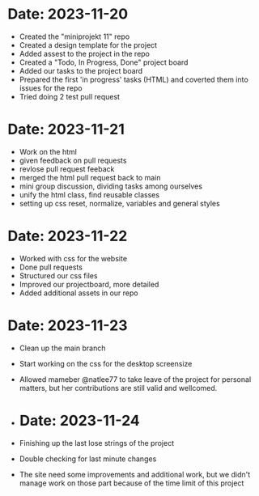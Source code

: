# Date: 2023-11-20
- Created the "miniprojekt 11" repo
- Created a design template for the project
- Added assest to the project in the repo
- Created a "Todo, In Progress, Done" project board
- Added our tasks to the project board
- Prepared the first 'in progress' tasks (HTML) and coverted them into issues for the repo
- Tried doing 2 test pull request

# Date: 2023-11-21
- Work on the html
- given feedback on pull requests
- revlose pull request feeback
- merged the html pull request back to main
- mini group discussion, dividing tasks among ourselves
- unify the html class, find reusable classes
- setting up css reset, normalize, variables and general styles

# Date: 2023-11-22
- Worked with css for the website
- Done pull requests
- Structured our css files
- Improved our projectboard, more detailed
- Added additional assets in our repo

# Date: 2023-11-23
- Clean up the main branch
- Start working on the css for the desktop screensize
- Allowed mameber @natlee77 to take leave of the project for personal matters, but her contributions are still valid and wellcomed.

- # Date: 2023-11-24
- Finishing up the last lose strings of the project
- Double checking for last minute changes
- The site need some improvements and additional work, but we didn't manage work on those part because of the time limit of this project
